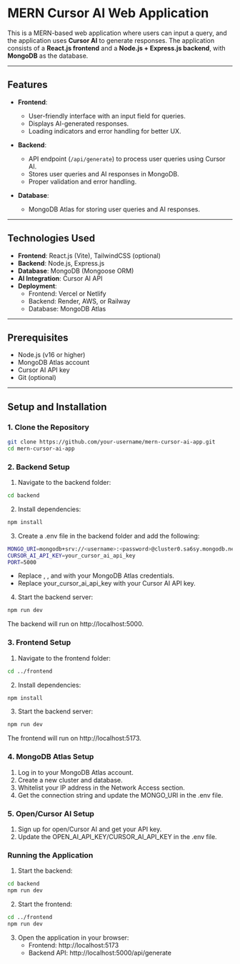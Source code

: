 # MERN Cursor AI Web Application

This is a MERN-based web application where users can input a query, and the application uses **Cursor AI** to generate responses. The application consists of a **React.js frontend** and a **Node.js + Express.js backend**, with **MongoDB** as the database.

---

## **Features**
- **Frontend**:
  - User-friendly interface with an input field for queries.
  - Displays AI-generated responses.
  - Loading indicators and error handling for better UX.

- **Backend**:
  - API endpoint (`/api/generate`) to process user queries using Cursor AI.
  - Stores user queries and AI responses in MongoDB.
  - Proper validation and error handling.

- **Database**:
  - MongoDB Atlas for storing user queries and AI responses.

---

## **Technologies Used**
- **Frontend**: React.js (Vite), TailwindCSS (optional)
- **Backend**: Node.js, Express.js
- **Database**: MongoDB (Mongoose ORM)
- **AI Integration**: Cursor AI API
- **Deployment**:
  - Frontend: Vercel or Netlify
  - Backend: Render, AWS, or Railway
  - Database: MongoDB Atlas

---

## **Prerequisites**
- Node.js (v16 or higher)
- MongoDB Atlas account
- Cursor AI API key
- Git (optional)

---

## **Setup and Installation**

### **1. Clone the Repository**
```bash
git clone https://github.com/your-username/mern-cursor-ai-app.git
cd mern-cursor-ai-app
```

### **2. Backend Setup**

1. Navigate to the backend folder:
```bash
cd backend
```

2. Install dependencies:
```bash
npm install
```

3. Create a .env file in the backend folder and add the following:
```bash
MONGO_URI=mongodb+srv://<username>:<password>@cluster0.sa6sy.mongodb.net/<dbname>?retryWrites=true&w=majority
CURSOR_AI_API_KEY=your_cursor_ai_api_key
PORT=5000
```

* Replace <username>, <password>, and <dbname> with your MongoDB Atlas credentials.
* Replace your_cursor_ai_api_key with your Cursor AI API key.
  
4. Start the backend server:
```bash
npm run dev
```
The backend will run on http://localhost:5000.

### **3. Frontend Setup**
1. Navigate to the frontend folder:
```bash
cd ../frontend
```
2. Install dependencies:
```bash
npm install
```
3. Start the backend server:
```bash
npm run dev
```
The frontend will run on http://localhost:5173.

### **4. MongoDB Atlas Setup**
1. Log in to your MongoDB Atlas account.
2. Create a new cluster and database.
3. Whitelist your IP address in the Network Access section.
4. Get the connection string and update the MONGO_URI in the .env file.

### **5. Open/Cursor AI Setup**
1. Sign up for open/Cursor AI and get your API key.
2. Update the OPEN_AI_API_KEY/CURSOR_AI_API_KEY in the .env file.

### Running the Application
1. Start the backend:
```bash
cd backend
npm run dev
```

2. Start the frontend:
```bash
cd ../frontend
npm run dev
```
3. Open the application in your browser:
   - Frontend: http://localhost:5173
   - Backend API: http://localhost:5000/api/generate
